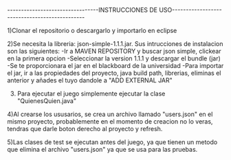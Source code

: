 ---------------------------------INSTRUCCIONES DE USO----------------------------------------------

1)Clonar el repositorio o descargarlo y importarlo en eclipse

2)Se necesita la libreria: json-simple-1.1.1.jar. Sus intrucciones de instalacion son las siguientes:
  -Ir a MAVEN REPOSITORY y buscar json simple, clickear en la primera opcion
  -Seleccionar la version 1.1.1 y descargar el bundle (jar)
  -Se te proporcionara el jar en el blackboard de la universidad
  -Para importar el jar, ir a las propiedades del proyecto, java build path, librerias, eliminas el anterior y añades el tuyo dandole a "ADD EXTERNAL JAR"

3) Para ejecutar el juego simplemente ejecutar la clase "QuienesQuien.java"

4)Al crearse los ususarios, se crea un archivo llamado "users.json" en el mismo proyecto, probablemente en el momento de creacion no lo veras, tendras que darle boton derecho al proyecto y refresh.

5)Las clases de test se ejecutan antes del juego, ya que tienen un metodo que elimina el archivo "users.json" ya que se usa para las pruebas.
